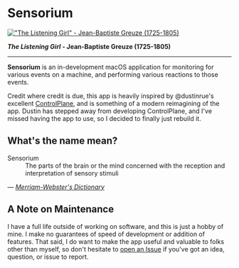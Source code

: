 # Sensorium

[!["The Listening Girl" - Jean-Baptiste Greuze (1725-1805)](https://upload.wikimedia.org/wikipedia/commons/thumb/3/36/Jean-Baptiste_Greuze_%281725-1805%29_-_The_Listening_Girl_-_P402_-_The_Wallace_Collection.jpg/387px-Jean-Baptiste_Greuze_%281725-1805%29_-_The_Listening_Girl_-_P402_-_The_Wallace_Collection.jpg)](https://commons.wikimedia.org/wiki/File:Jean-Baptiste_Greuze_(1725-1805)_-_The_Listening_Girl_-_P402_-_The_Wallace_Collection.jpg)

__*The Listening Girl* - Jean-Baptiste Greuze (1725-1805)__

---

__Sensorium__ is an in-development macOS application for monitoring for various events on a machine, and performing various reactions to those events.

Credit where credit is due, this app is heavily inspired by @dustinrue's excellent [ControlPlane](https://github.com/dustinrue/ControlPlane), and is something of a modern reimagining of the app. Dustin has stepped away from developing ControlPlane, and I've missed having the app to use, so I decided to finally just rebuild it.

## What's the name mean?

<dl>
	<dt>Sensorium</dt>
	<dd>The parts of the brain or the mind concerned with the reception and interpretation of sensory stimuli</dd>
<dl>

— <cite>[Merriam-Webster's Dictionary](https://www.merriam-webster.com/dictionary/sensorium)</cite>

## A Note on Maintenance

I have a full life outside of working on software, and this is just a hobby of mine. I make no guarantees of speed of development or addition of features. That said, I do want to make the app useful and valuable to folks other than myself, so don't hesitate to [open an Issue](https://github.com/hisaac/Sensorium/issues/new/choose) if you've got an idea, question, or issue to report.
